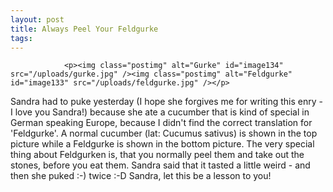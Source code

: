 ```yaml
---
layout: post
title: Always Peel Your Feldgurke
tags:
---
```



                <p><img class="postimg" alt="Gurke" id="image134" src="/uploads/gurke.jpg" /><img class="postimg" alt="Feldgurke" id="image133" src="/uploads/feldgurke.jpg" /></p>
<p>Sandra had to puke yesterday (I hope she forgives me for writing this enry - I love you Sandra!) because she ate a cucumber that is kind of special in German speaking Europe, because I didn't find the correct translation for 'Feldgurke'. A normal cucumber (lat: Cucumus sativus) is shown in the top picture while a Feldgurke is shown in the bottom picture. The very special thing about Feldgurken is, that you normally peel them and take out the stones, before you eat them. Sandra said that it tasted a little weird - and then she puked :-) twice :-D Sandra, let this be a lesson to you!</p>
